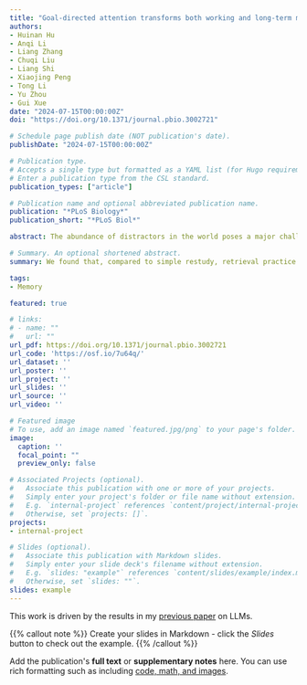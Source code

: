 ```yaml
---
title: "Goal-directed attention transforms both working and long-term memory representations in the human parietal cortex"
authors:
- Huinan Hu
- Anqi Li
- Liang Zhang
- Chuqi Liu
- Liang Shi
- Xiaojing Peng
- Tong Li
- Yu Zhou
- Gui Xue
date: "2024-07-15T00:00:00Z"
doi: "https://doi.org/10.1371/journal.pbio.3002721"

# Schedule page publish date (NOT publication's date).
publishDate: "2024-07-15T00:00:00Z"

# Publication type.
# Accepts a single type but formatted as a YAML list (for Hugo requirements).
# Enter a publication type from the CSL standard.
publication_types: ["article"]

# Publication name and optional abbreviated publication name.
publication: "*PLoS Biology*"
publication_short: "*PLoS Biol*"

abstract: The abundance of distractors in the world poses a major challenge to our brain's limited processing capacity, but little is known about how selective attention modulates stimulus representations in the brain to reduce interference and support durable target memory. Here, we collected functional magnetic resonance imaging (fMRI) data in a selective attention task in which target and distractor pictures of different visual categories were simultaneously presented. Participants were asked to selectively process the target according to the effective cue, either before the encoding period (i.e., perceptual attention) or the maintenance period (i.e., reflective attention). On the next day, participants were asked to perform a memory recognition task in the scanner in which the targets, distractors, and novel items were presented in a pseudorandom order. Behavioral results showed that perceptual attention was better at enhancing target memory and reducing distractor memory than reflective attention, although the overall memory capacity (memory for both target and distractor) was comparable. Using multiple-voxel pattern analysis of the neural data, we found more robust target representation and weaker distractor representation in working memory for perceptual attention than for reflective attention. Interestingly, perceptual attention partially shifted the regions involved in maintaining the target representation from the visual cortex to the parietal cortex. Furthermore, the targets and distractors simultaneously presented in the perceptual attention condition showed reduced pattern similarity in the parietal cortex during retrieval compared to items not presented together. This neural pattern repulsion positively correlated with individuals' recognition of both targets and distractors. These results emphasize the critical role of selective attention in transforming memory representations to reduce interference and improve long-term memory performance.

# Summary. An optional shortened abstract.
summary: We found that, compared to simple restudy, retrieval practice was associated with better memory updating without suppressing the old memories. Furthermore, by tracking the neural evidence of old and new memories during both final memory and updating, we demonstrated that superior memory updating under retrieval practice could be achieved by multiple mechanisms. These results provide important insights into the neural mechanisms of memory updating.

tags:
- Memory

featured: true

# links:
# - name: ""
#   url: ""
url_pdf: https://doi.org/10.1371/journal.pbio.3002721
url_code: 'https://osf.io/7u64q/'
url_dataset: ''
url_poster: ''
url_project: ''
url_slides: ''
url_source: ''
url_video: ''

# Featured image
# To use, add an image named `featured.jpg/png` to your page's folder. 
image:
  caption: ''
  focal_point: ""
  preview_only: false

# Associated Projects (optional).
#   Associate this publication with one or more of your projects.
#   Simply enter your project's folder or file name without extension.
#   E.g. `internal-project` references `content/project/internal-project/index.md`.
#   Otherwise, set `projects: []`.
projects:
- internal-project

# Slides (optional).
#   Associate this publication with Markdown slides.
#   Simply enter your slide deck's filename without extension.
#   E.g. `slides: "example"` references `content/slides/example/index.md`.
#   Otherwise, set `slides: ""`.
slides: example
---
```


This work is driven by the results in my [previous paper](/publication/conference-paper/) on LLMs.

{{% callout note %}}
Create your slides in Markdown - click the *Slides* button to check out the example.
{{% /callout %}}

Add the publication's **full text** or **supplementary notes** here. You can use rich formatting such as including [code, math, and images](https://docs.hugoblox.com/content/writing-markdown-latex/).
